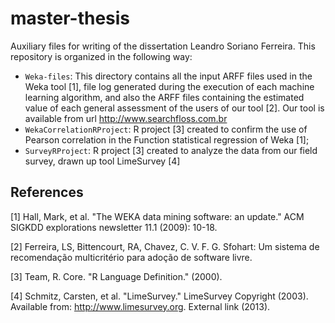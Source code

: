 # master-thesis

Auxiliary files for writing of the dissertation Leandro Soriano Ferreira.
This repository is organized in the following way:

* `Weka-files`: This directory contains all the input ARFF files used in the Weka tool [1], file
                log generated during the execution of each machine learning algorithm, and also the ARFF files
                containing the estimated value of each general assessment of the users of our tool [2]. Our tool
                is available from url http://www.searchfloss.com.br
* `WekaCorrelationRProject`: R project [3] created to confirm the use of Pearson correlation in the Function
                statistical regression of Weka [1];
* `SurveyRProject`: R project [3] created to analyze the data from our field survey, drawn up tool
                LimeSurvey [4]





## References

[1] Hall, Mark, et al. "The WEKA data mining software: an update." ACM SIGKDD explorations newsletter 11.1 (2009): 10-18.

[2] Ferreira, LS, Bittencourt, RA, Chavez, C. V. F. G. Sfohart: Um sistema de recomendação multicritério para adoção de software livre.

[3] Team, R. Core. "R Language Definition." (2000).

[4] Schmitz, Carsten, et al. "LimeSurvey." LimeSurvey Copyright (2003). Available from: http://www.limesurvey.org. External link (2013).
